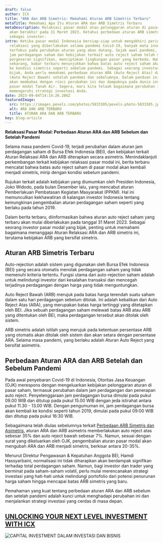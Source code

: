```yaml
---
draft: false
author: ICX
title: "ARA dan ARB Simetris: Memahami Aturan ARB Simetris Terbaru"
metaTitle: Memahami Apa Itu Aturan ARA dan ARB Simetris Terbaru
metaDescription: Relaksasi pasar modal atau pelonggaran aturan di pasar modal
  akan berakhir pada 31 Maret 2023. Ketahui perbedaan aturan ARB simetris
  sebagai investor.
intro: Ketika pasar modal Indonesia bersiap-siap untuk mengakhiri periode
  relaksasi yang diberlakukan selama pandemi Covid-19, banyak mata investor
  terfokus pada perubahan aturan yang akan datang. Sejak awal pandemi, aturan
  jam perdagangan saham dan kebijakan terkait auto reject saham telah mengalami
  pergeseran signifikan, menciptakan lingkungan pasar yang berbeda. Namun,
  sekarang, kabar terbaru menunjukkan bahwa batas auto reject saham akan kembali
  ke kondisi simetris seperti sebelum pandemi. Sebagai seorang investor yang
  bijak, Anda perlu memahami perbedaan aturan ARA (Auto Reject Atas) dan ARB
  (Auto Reject Bawah) setelah pandemi dan sebelumnya. Dalam panduan ini, kami
  akan membahas dengan rinci perubahan ini dan dampaknya pada dunia investasi di
  pasar modal Tanah Air. Segera, mari kita telaah bagaimana perubahan ini akan
  memengaruhi strategi investasi Anda.
date: 2023-09-04T14:14:26.206Z
featuredImage:
  src: https://images.pexels.com/photos/5833305/pexels-photo-5833305.jpeg?auto=compress&cs=tinysrgb&w=1260&h=750&dpr=2
  alt: ARA DAN ARB TERBARU
  title: ATURAN ARA DAN ARB TERBARU
key: blog-article
---
```

**Relaksasi Pasar Modal: Perbedaan Aturan ARA dan ARB Sebelum dan Setelah Pandemi**

Selama masa pandemi Covid-19, terjadi perubahan dalam aturan jam perdagangan saham di Bursa Efek Indonesia (BEI), dan kebijakan terkait Aturan Relaksasi ARA dan ARB diterapkan secara asimetris. Menindaklanjuti perkembangan terkait kebijakan relaksasi pasar modal ini, berita terbaru mencatat bahwa batas auto reject saham di pasar modal akan kembali menjadi simetris, mirip dengan kondisi sebelum pandemi.

Rujukan terkait adalah kebijakan yang diumumkan oleh Presiden Indonesia, Joko Widodo, pada bulan Desember lalu, yang mencabut aturan Pemberlakuan Pembatasan Kegiatan Masyarakat (PPKM). Hal ini memunculkan kekhawatiran di kalangan investor Indonesia tentang kemungkinan pengembalian aturan perdagangan saham seperti yang berlaku pada tahun 2019.

Dalam berita terbaru, diinformasikan bahwa aturan auto reject saham yang terbaru akan mulai diberlakukan pada tanggal 31 Maret 2023. Sebagai seorang investor pasar modal yang bijak, penting untuk memahami bagaimana menanggapi Aturan Relaksasi ARA dan ARB simetris ini, terutama kebijakan ARB yang bersifat simetris.

## Aturan ARB Simetris Terbaru

Auto-rejection adalah sistem yang digunakan oleh Bursa Efek Indonesia (BEI) yang secara otomatis menolak perdagangan saham yang tidak memenuhi kriteria tertentu. Fungsi utama dari auto-rejection saham adalah untuk melindungi investor dari kesalahan transaksi dan mencegah terjadinya perdagangan dengan harga yang tidak menguntungkan.

Auto Reject Bawah (ARB) merujuk pada batas harga terendah suatu saham dalam satu hari perdagangan sebelum ditolak. Ini adalah kebalikan dari Auto Reject Atas (ARA), yang merupakan batas harga tertinggi yang ditetapkan oleh BEI. Jika sebuah perdagangan saham melewati batas ARB atau ARB yang ditentukan oleh BEI, maka perdagangan tersebut akan ditolak oleh sistem.

ARB simetris adalah istilah yang merujuk pada ketentuan persentase ARB yang otomatis akan ditolak oleh sistem dan akan setara dengan persentase ARA. Selama masa pandemi, yang berlaku adalah Aturan Auto Reject yang bersifat asimetris.

## Perbedaan Aturan ARA dan ARB Setelah dan Sebelum Pandemi

Pada awal penyebaran Covid-19 di Indonesia, Otoritas Jasa Keuangan (OJK) merespons dengan mengeluarkan kebijakan pelonggaran aturan di pasar saham, termasuk perubahan dalam jam perdagangan dan penerapan auto reject. Penyelenggaraan jam perdagangan bursa dimulai pada pukul 09.00 WIB dan ditutup pada pukul 15.00 WIB dengan jeda istirahat antara pukul 11.30 - 13.00 WIB. Dengan pengumuman ini, jam perdagangan bursa akan kembali ke kondisi seperti tahun 2019, dimulai pada pukul 09:00 WIB dan ditutup pada pukul 16:30 WIB.

Sebagaimana telah diulas sebelumnya terkait [Perbedaan ARB Simetris dan Asimetris](https://landx.id/blog/aturan-ara-dan-arb-saham-2023-menyikapi-kemungkinan-arb-simetris/), aturan ARA dan ARB asimetris memberlakukan auto reject atas sebesar 35% dan auto reject bawah sebesar 7%. Namun, sesuai dengan surat yang dikeluarkan oleh OJK, pengembalian aturan pasar modal akan mengubah ARA dan ARB menjadi simetris, berkisar antara 20-35%.

Menurut Direktur Pengawasan & Kepatuhan Anggota BEI, Hamdi Hassyarbaini, normalisasi ini tidak diharapkan akan berdampak signifikan terhadap total perdagangan saham. Namun, bagi investor dan trader yang berminat pada saham-saham volatil, perlu mulai merencanakan strategi investasi yang hati-hati untuk melindungi portofolio dari potensi penurunan harga saham hingga mencapai batas ARB simetris yang baru.

Pemahaman yang kuat tentang perbedaan aturan ARA dan ARB sebelum dan setelah pandemi adalah kunci untuk menghadapi perubahan ini dan menjalankan strategi investasi yang cerdas di masa depan.

## [U﻿NLOCKING YOUR NEXT LEVEL INVESTMENT WITH ICX](https://icx.id/?utm_source=content_blog&utm_medium=blog&utm_campaign=blog&utm_id=content_blog&utm_content=blog_content)

![CAPITAL INVESTMENT DALAM INVESTASI DAN BISNIS](https://icx.id/img/snapinsta.app_346119647_1435083573982006_484823168912654359_n_1080-1-.jpg)